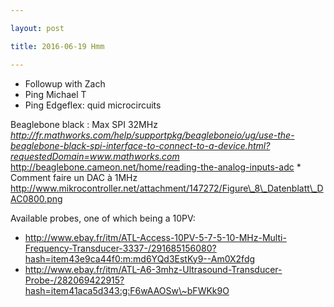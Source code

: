 ```yaml
---

layout: post

title: 2016-06-19 Hmm

---
```



-   Followup with Zach
-   Ping Michael T
-   Ping Edgeflex: quid microcircuits

Beaglebone black : Max SPI 32MHz
*http://fr.mathworks.com/help/supportpkg/beagleboneio/ug/use-the-beaglebone-black-spi-interface-to-connect-to-a-device.html?requestedDomain=www.mathworks.com*
http://beaglebone.cameon.net/home/reading-the-analog-inputs-adc \*
Comment faire un DAC à 1MHz
http://www.mikrocontroller.net/attachment/147272/Figure\_8\_Datenblatt\_DAC0800.png

Available probes, one of which being a 10PV:

-   http://www.ebay.fr/itm/ATL-Access-10PV-5-7-5-10-MHz-Multi-Frequency-Transducer-3337-/291685156080?hash=item43e9ca44f0:m:md6YQd3EstKy9--Am0X2fdg
-   http://www.ebay.fr/itm/ATL-A6-3mhz-Ultrasound-Transducer-Probe-/282069422915?hash=item41aca5d343:g:F6wAAOSw\~bFWKk9O

